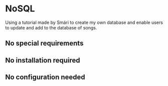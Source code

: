 # NoSQL
Using a tutorial made by Smári to create my own database and enable users to update and add to the database of songs.

## No special requirements

## No installation required

## No configuration needed
